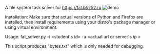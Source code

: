 A file system task solver for https://fat.bk252.ru
![demo](https://github.com/wisxv/fat_solver/assets/147903385/d77418fa-fdd1-47e1-b9a7-d01d21b8e7f0)

Installation:
Make sure that actual versions of Python and Firefox are installed, then install requirements using your distro's package manager or using virtual environment.

Usage:
fat_solver.py -i <student's id> -u <actual url or server's ip >

This script produces "bytes.txt" which is only needed for debugging.



